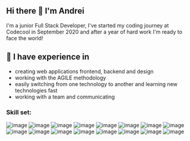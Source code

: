 ## Hi there 👋 I'm Andrei

I'm a junior Full Stack Developer, I've started my coding journey at Codecool in September 2020 and after a year of hard work I'm ready to face the world!

## :briefcase:  I have experience in
- creating web applications frontend, backend and design
- working with the AGILE methodology
- easily switching from one technology to another and learning new technologies fast
- working with a team and communicating

### Skill set: ###
![image](https://user-images.githubusercontent.com/72840832/143553686-88077f15-55f5-4272-9924-6103b3499a5e.png)
![image](https://user-images.githubusercontent.com/72840832/143553710-2b010628-9c0f-4f61-8e49-3db12838091a.png)
![image](https://user-images.githubusercontent.com/72840832/143553799-3bb91048-0962-4597-a091-ab0372668d1d.png)
![image](https://user-images.githubusercontent.com/72840832/143553817-26d23df9-49e8-4c0c-8fc7-e528e18b6768.png)
![image](https://user-images.githubusercontent.com/72840832/143553838-a47ff8b0-10cd-4808-b67d-3510867be94a.png)
![image](https://user-images.githubusercontent.com/72840832/143553870-6a2dd069-a6c7-41ca-8c22-d829ed987d06.png)
![image](https://user-images.githubusercontent.com/72840832/143553886-bce80feb-58bd-49a1-8d19-5a0851c0f86b.png)
![image](https://user-images.githubusercontent.com/72840832/143553894-82ffec6c-7b63-4f10-b9d3-864c13b5b642.png)
![image](https://user-images.githubusercontent.com/72840832/143553909-89fed7c1-e186-445c-bb3d-6b214ee8c3f4.png)
![image](https://user-images.githubusercontent.com/72840832/143553952-a2d3fb8f-c82f-4395-b183-410c20951e3c.png)
![image](https://user-images.githubusercontent.com/72840832/143553967-f933e8b7-68da-4c29-84ab-75a8363083c0.png)
![image](https://user-images.githubusercontent.com/72840832/143553995-bab3a64f-d707-4b86-a28f-76b852f56107.png)
![image](https://user-images.githubusercontent.com/72840832/143554016-4dacd858-ecdb-4ad8-8c94-bb17bb3df1ba.png)
![image](https://user-images.githubusercontent.com/72840832/143554063-0436e4c0-c1e6-4b25-b2ae-69b24ac91e12.png)
![image](https://user-images.githubusercontent.com/72840832/143554081-d751e5bc-dc67-4983-a997-cb5225085483.png)
![image](https://user-images.githubusercontent.com/72840832/143554097-9c5f2525-d1d4-4fcd-a4dd-cff31044d0b3.png)















<!--
**OvidiuAndrei98/OvidiuAndrei98** is a ✨ _special_ ✨ repository because its `README.md` (this file) appears on your GitHub profile.

Here are some ideas to get you started:

- 🔭 I’m currently working on ...
- 🌱 I’m currently learning ...
- 👯 I’m looking to collaborate on ...
- 🤔 I’m looking for help with ...
- 💬 Ask me about ...
- 📫 How to reach me: ...
- 😄 Pronouns: ...
- ⚡ Fun fact: ...
-->
